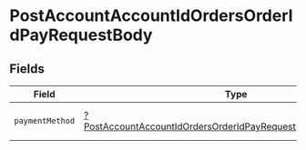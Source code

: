 # PostAccountAccountIdOrdersOrderIdPayRequestBody


## Fields

| Field                                                                                                                                                    | Type                                                                                                                                                     | Required                                                                                                                                                 | Description                                                                                                                                              |
| -------------------------------------------------------------------------------------------------------------------------------------------------------- | -------------------------------------------------------------------------------------------------------------------------------------------------------- | -------------------------------------------------------------------------------------------------------------------------------------------------------- | -------------------------------------------------------------------------------------------------------------------------------------------------------- |
| `paymentMethod`                                                                                                                                          | [?PostAccountAccountIdOrdersOrderIdPayRequestBodyPaymentMethod](../../models/operations/PostAccountAccountIdOrdersOrderIdPayRequestBodyPaymentMethod.md) | :heavy_minus_sign:                                                                                                                                       | Payment Method of the Order.                                                                                                                             |